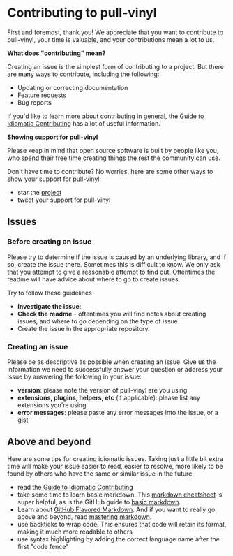 # Contributing to pull-vinyl

First and foremost, thank you! We appreciate that you want to contribute to pull-vinyl, your time is valuable, and your contributions mean a lot to us.

**What does "contributing" mean?**

Creating an issue is the simplest form of contributing to a project. But there are many ways to contribute, including the following:

- Updating or correcting documentation
- Feature requests
- Bug reports

If you'd like to learn more about contributing in general, the [Guide to Idiomatic Contributing](https://github.com/jonschlinkert/idiomatic-contributing) has a lot of useful information.

**Showing support for pull-vinyl**

Please keep in mind that open source software is built by people like you, who spend their free time creating things the rest the community can use.

Don't have time to contribute? No worries, here are some other ways to show your support for pull-vinyl:

- star the [project](https://github.com/jamen/pull-vinyl)
- tweet your support for pull-vinyl

## Issues

### Before creating an issue

Please try to determine if the issue is caused by an underlying library, and if so, create the issue there. Sometimes this is difficult to know. We only ask that you attempt to give a reasonable attempt to find out. Oftentimes the readme will have advice about where to go to create issues.

Try to follow these guidelines

- **Investigate the issue**:
- **Check the readme** - oftentimes you will find notes about creating issues, and where to go depending on the type of issue.
- Create the issue in the appropriate repository.

### Creating an issue

Please be as descriptive as possible when creating an issue. Give us the information we need to successfully answer your question or address your issue by answering the following in your issue:

- **version**: please note the version of pull-vinyl are you using
- **extensions, plugins, helpers, etc** (if applicable): please list any extensions you're using
- **error messages**: please paste any error messages into the issue, or a [gist](https://gist.github.com/)

## Above and beyond

Here are some tips for creating idiomatic issues. Taking just a little bit extra time will make your issue easier to read, easier to resolve, more likely to be found by others who have the same or similar issue in the future.

- read the [Guide to Idiomatic Contributing](https://github.com/jonschlinkert/idiomatic-contributing)
- take some time to learn basic markdown. This [markdown cheatsheet](https://gist.github.com/jonschlinkert/5854601) is super helpful, as is the GitHub guide to [basic markdown](https://help.github.com/articles/markdown-basics/).
- Learn about [GitHub Flavored Markdown](https://help.github.com/articles/github-flavored-markdown/). And if you want to really go above and beyond, read [mastering markdown](https://guides.github.com/features/mastering-markdown/).
- use backticks to wrap code. This ensures that code will retain its format, making it much more readable to others
- use syntax highlighting by adding the correct language name after the first "code fence"


[node-glob]: https://github.com/isaacs/node-glob
[micromatch]: https://github.com/jonschlinkert/micromatch
[so]: http://stackoverflow.com/questions/tagged/pull-vinyl